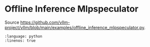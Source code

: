 # Offline Inference Mlpspeculator

Source <https://github.com/vllm-project/vllm/blob/main/examples/offline_inference_mlpspeculator.py>.

```{literalinclude} ../../../../examples/offline_inference_mlpspeculator.py
:language: python
:linenos: true
```
